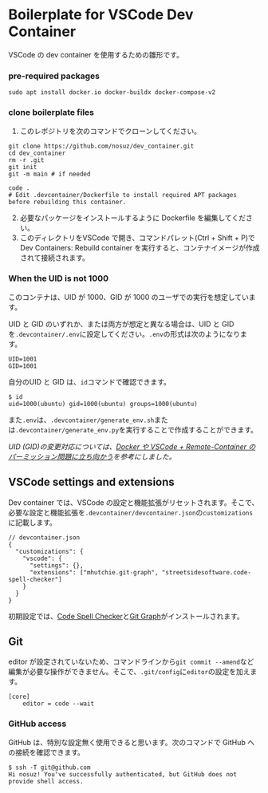 # Boilerplate for VSCode Dev Container

VSCode の dev container を使用するための雛形です。

### pre-required packages

```
sudo apt install docker.io docker-buildx docker-compose-v2
```

### clone boilerplate files

1. このレポジトリを次のコマンドでクローンしてください。

```
git clone https://github.com/nosuz/dev_container.git
cd dev_container
rm -r .git
git init
git -m main # if needed

code .
# Edit .devcontainer/Dockerfile to install required APT packages before rebuilding this container.
```

2. 必要なパッケージをインストールするように Dockerfile を編集してください。
3. このディレクトリをVSCode で開き、コマンドパレット(Ctrl + Shift + P)で Dev Containers: Rebuild container を実行すると、コンテナイメージが作成されて接続されます。

### When the UID is not 1000

このコンテナは、UID が 1000、GID が 1000 のユーザでの実行を想定しています。

UID と GID のいずれか、または両方が想定と異なる場合は、UID と GID を`.devcontainer/.env`に設定してください。`.env`の形式は次のようになります。

```
UID=1001
GID=1001
```

自分のUID と GID は、`id`コマンドで確認できます。

```
$ id
uid=1000(ubuntu) gid=1000(ubuntu) groups=1000(ubuntu)
```

また`.env`は、`.devcontainer/generate_env.sh`または`.devcontainer/generate_env.py`を実行することで作成することができます。

_UID (GID)の変更対応については、[Docker や VSCode + Remote-Container のパーミッション問題に立ち向かう](https://zenn.dev/forrep/articles/8c0304ad420c8e)を参考にしました。_

## VSCode settings and extensions

Dev container では、VSCode の設定と機能拡張がリセットされます。そこで、必要な設定と機能拡張を`.devcontainer/devcontainer.json`の`customizations`に記載します。

```
// devcontainer.json
{
  "customizations": {
    "vscode": {
      "settings": {},
      "extensions": ["mhutchie.git-graph", "streetsidesoftware.code-spell-checker"]
    }
  }
}
```

初期設定では、[Code Spell Checker](https://marketplace.visualstudio.com/items?itemName=streetsidesoftware.code-spell-checker)と[Git Graph](https://marketplace.visualstudio.com/items?itemName=mhutchie.git-graph)がインストールされます。

## Git

editor が設定されていないため、コマンドラインから`git commit --amend`など編集が必要な操作ができません。そこで、`.git/config`に`editor`の設定を加えます。

```
[core]
	editor = code --wait
```

### GitHub access

GitHub は、特別な設定無く使用できると思います。次のコマンドで GitHub への接続を確認できます。

```
$ ssh -T git@github.com
Hi nosuz! You've successfully authenticated, but GitHub does not provide shell access.
```
